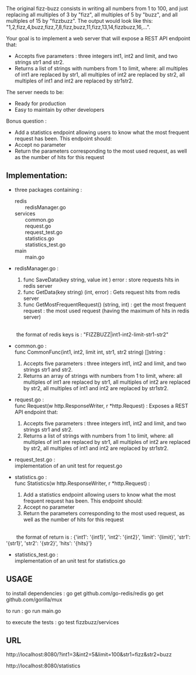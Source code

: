 The original fizz-buzz consists in writing all numbers from 1 to 100, and just replacing all multiples of 3 by "fizz", all multiples of 5 by "buzz", and all multiples of 15 by "fizzbuzz". The output would look like this: "1,2,fizz,4,buzz,fizz,7,8,fizz,buzz,11,fizz,13,14,fizzbuzz,16,...".

Your goal is to implement a web server that will expose a REST API endpoint that:
- Accepts five parameters : three integers int1, int2 and limit, and two strings str1 and str2.
- Returns a list of strings with numbers from 1 to limit, where: all multiples of int1 are replaced by str1, all multiples of int2 are replaced by str2, all multiples of int1 and int2 are replaced by str1str2.

The server needs to be:
- Ready for production
- Easy to maintain by other developers

Bonus question :
- Add a statistics endpoint allowing users to know what the most frequent request has been. This endpoint should:
- Accept no parameter
- Return the parameters corresponding to the most used request, as well as the number of hits for this request


Implementation:
-----------------
- three packages containing :<br>

  redis<br> 
  &emsp;&emsp;redisManager.go<br>
  services<br> 
  &emsp;&emsp;common.go<br>
  &emsp;&emsp;request.go<br>
  &emsp;&emsp;request_test.go<br>
  &emsp;&emsp;statistics.go<br>
  &emsp;&emsp;statistics_test.go<br>
  main<br>
  &emsp;&emsp;main.go<br>

- redisManager.go :<br>
  1. func SaveData(key string, value int ) error : store requests hits in redis server<br>
  2. func GetData(key string) (int, error) : Gets request hits from redis server<br>
  3. func GetMostFrequentRequest() (string, int) : get the most frequent request : the most used request (having the maximum of hits in redis server)<br>
<br>
  &emsp;&emsp;the format of redis keys is : "FIZZBUZZ|int1-int2-limit-str1-str2"<br>

- common.go :<br>
func CommonFunc(int1, int2, limit int, str1, str2 string) []string :<br>
  1. Accepts five parameters : three integers int1, int2 and limit, and two strings str1 and str2.<br>
  2. Returns an array of strings with numbers from 1 to limit, where: all multiples of int1 are replaced by str1,
all multiples of int2 are replaced by str2, all multiples of int1 and int2 are replaced by str1str2.<br>

- request.go :<br> 
func Request(w http.ResponseWriter, r *http.Request) :
Exposes a REST API endpoint that:<br>
  1. Accepts five parameters : three integers int1, int2 and limit, and two strings str1 and str2.<br>
  2. Returns a list of strings with numbers from 1 to limit, where: all multiples of int1 are replaced by str1,
all multiples of int2 are replaced by str2, all multiples of int1 and int2 are replaced by str1str2.<br>

- request_test.go :<br>
implementation of an unit test for request.go<br>

- statistics.go :<br> 
func Statistics(w http.ResponseWriter, r *http.Request) :<br>
  1. Add a statistics endpoint allowing users to know what the most frequent request has been. This endpoint should:<br>
  2. Accept no parameter<br>
  3. Return the parameters corresponding to the most used request, as well as the number of hits for this request<br>
<br>
  &emsp;&emsp;the format of return is : {'int1': '{int1}', 'int2': '{int2}', 'limit': '{limit}', 'str1': '{str1}', 'str2': '{str2}', 'hits': '{hits}'}<br>

- statistics_test.go :<br>
implementation of an unit test for statistics.go  


USAGE
---------------------------

to install dependencies :
go get github.com/go-redis/redis
go get github.com/gorilla/mux

to run : 
go run main.go

to execute the tests :
go test fizzbuzz/services

  
URL
---------------------------
http://localhost:8080/?int1=3&int2=5&limit=100&str1=fizz&str2=buzz

http://localhost:8080/statistics
	
